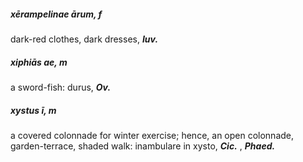 ##### xērampelinae ārum, f
dark-red clothes, dark dresses, ***Iuv.***
##### xiphiās ae, m
a sword-fish: durus, ***Ov.***
##### xystus ī, m
a covered colonnade for winter exercise; hence, an open colonnade, garden-terrace, shaded walk: inambulare in xysto, ***Cic.*** , ***Phaed.***
